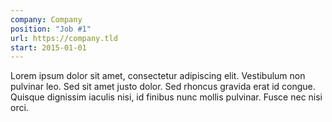```yaml
---
company: Company
position: "Job #1"
url: https://company.tld
start: 2015-01-01
---
```

Lorem ipsum dolor sit amet, consectetur adipiscing elit. Vestibulum non pulvinar leo. Sed sit amet justo dolor. Sed rhoncus gravida erat id congue. Quisque dignissim iaculis nisi, id finibus nunc mollis pulvinar. Fusce nec nisi orci.
